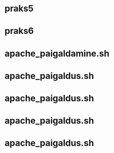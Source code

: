 # praks5
# praks6
# apache_paigaldamine.sh
# apache_paigaldus.sh
# apache_paigaldus.sh
# apache_paigaldus.sh
# apache_paigaldus.sh

